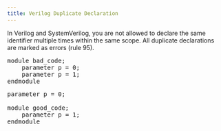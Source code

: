 ```yaml
---
title: Verilog Duplicate Declaration
---
```


In Verilog and SystemVerilog, you are not allowed to declare the same identifier multiple times within the same scope. All duplicate declarations are marked as errors (rule 95).

<pre>
module bad_code;
    parameter p = 0;
    parameter <span class="error">p</span> = 1;
endmodule
</pre>

<pre>
parameter p = 0;

module good_code;
    parameter <span class="goodcode">p</span> = 1;
endmodule
</pre>

<!-- Not configurable -->